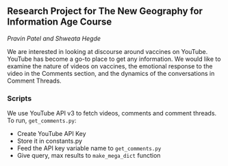 ## Research Project for The New Geography for Information Age Course
_Pravin Patel and Shweata Hegde_

We are interested in looking at discourse around vaccines on YouTube. YouTube has become a go-to place to get any information. We would like to examine the nature of videos on vaccines, the emotional response to the video in the Comments section, and the dynamics of the conversations in Comment Threads.

### Scripts

We use YouTube API v3 to fetch videos, comments and comment threads. To run, `get_comments.py`:
- Create YouTube API Key
- Store it in constants.py
- Feed the API key variable name to `get_comments.py`
- Give query, max results to `make_mega_dict` function